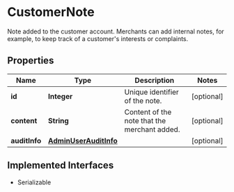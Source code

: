 

# CustomerNote

Note added to the customer account. Merchants can add internal notes, for example, to keep track of a customer's interests or complaints.

## Properties

| Name | Type | Description | Notes |
|------------ | ------------- | ------------- | -------------|
|**id** | **Integer** | Unique identifier of the note. |  [optional] |
|**content** | **String** | Content of the note that the merchant added. |  [optional] |
|**auditInfo** | [**AdminUserAuditInfo**](AdminUserAuditInfo.md) |  |  [optional] |


## Implemented Interfaces

* Serializable


